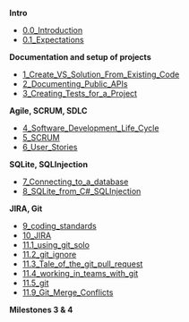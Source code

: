 **Intro**
- [0.0_Introduction](/00.1_Introduction.md)
- [0.1_Expectations](/00_Expectations.md)

**Documentation and setup of projects**
- [1_Create_VS_Solution_From_Existing_Code](/01_Create_VS_Solution_From_Existing_Code.md)
- [2_Documenting_Public_APIs](/02_Documenting_Public_APIs.md)
- [3_Creating_Tests_for_a_Project](03_Creating_Tests_for_a_Project.md)

**Agile, SCRUM, SDLC**
- [4_Software_Development_Life_Cycle](04_software_development_life.md)
- [5_SCRUM](05_scrum.md)
- [6_User_Stories](06_user_stories.md)

**SQLite, SQLInjection**
- [7_Connecting_to_a_database](07_Connecting_to_a_database.md)
- [8_SQLite_from_C#_SQLInjection](08_SQLite_and_Csharp.md)


**JIRA, Git**
- [9_coding_standards](09_coding_standards.md)
- [10_JIRA](10_JIRA.md)
- [11.1_using_git_solo](https://drive.google.com/file/d/1CKXzVzqlzD4T8eK5vpWtUZnUO65S5Zfs/view?usp=share_link)
- [11.2_git_ignore](https://drive.google.com/file/d/1ojSClOnWaxk0DHTPfmgAhz_w2beTw_q0/view?usp=share_link)
- [11.3_Tale_of_the_git_pull_request](https://drive.google.com/file/d/1mcvrfejqrmnHfo5zaBIUhGphnR4px5It/view?usp=share_link)
- [11.4_working_in_teams_with_git](https://drive.google.com/file/d/1ZMj097yKSdP6b6s9bkbHlXNW2q78Bba1/view?usp=share_link)
- [11.5_git](/11.5_git.md)
- [11.9_Git_Merge_Conflicts](/11.9_Git_Merge_Conflicts.md)

**Milestones 3 & 4**









